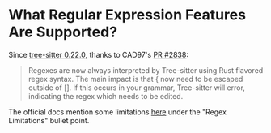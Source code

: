 # What Regular Expression Features Are Supported?

Since [tree-sitter
0.22.0](https://github.com/tree-sitter/tree-sitter/releases/tag/v0.22.0),
thanks to CAD97's [PR
#2838](https://github.com/tree-sitter/tree-sitter/pull/2838):

> Regexes are now always interpreted by Tree-sitter using Rust
> flavored regex syntax. The main impact is that { now need to be
> escaped outside of []. If this occurs in your grammar, Tree-sitter
> will error, indicating the regex which needs to be edited.

The official docs mention some limitations
[here](https://tree-sitter.github.io/tree-sitter/creating-parsers/2-the-grammar-dsl.html)
under the "Regex Limitations" bullet point.
